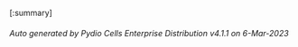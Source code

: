








[:summary]

###### Auto generated by Pydio Cells Enterprise Distribution v4.1.1 on 6-Mar-2023
